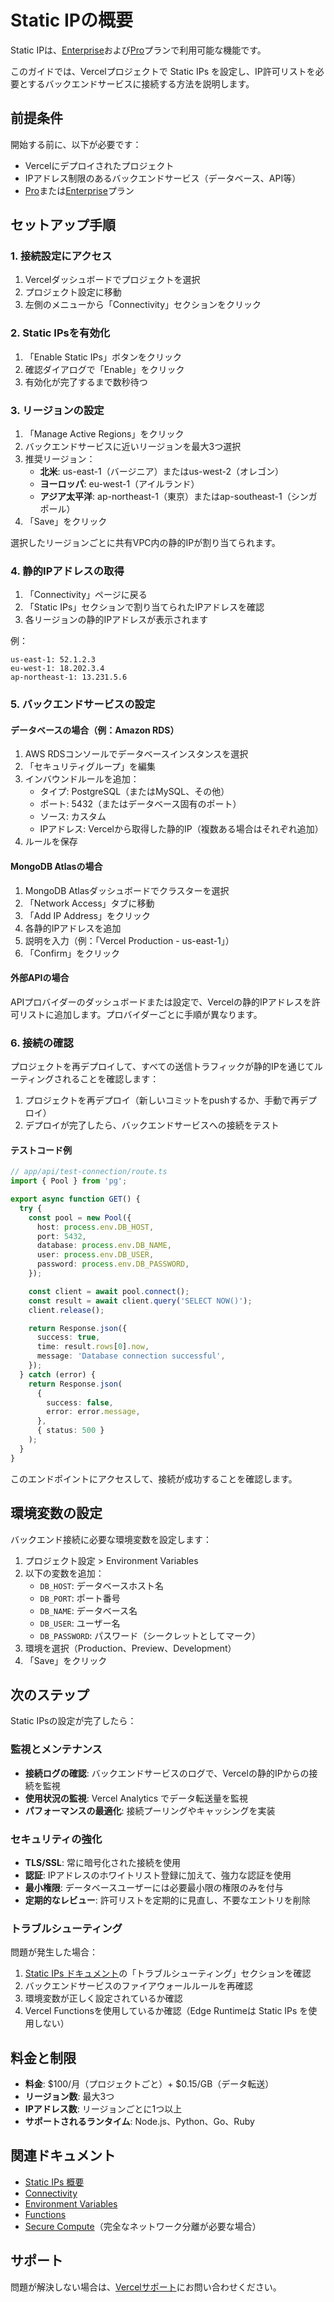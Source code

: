 # Static IPの概要

Static IPは、[Enterprise](/docs/plans/enterprise)および[Pro](/docs/plans/pro-plan)プランで利用可能な機能です。

このガイドでは、Vercelプロジェクトで Static IPs を設定し、IP許可リストを必要とするバックエンドサービスに接続する方法を説明します。

## 前提条件

開始する前に、以下が必要です：

- Vercelにデプロイされたプロジェクト
- IPアドレス制限のあるバックエンドサービス（データベース、API等）
- [Pro](/docs/plans/pro-plan)または[Enterprise](/docs/plans/enterprise)プラン

## セットアップ手順

### 1. 接続設定にアクセス

1. Vercelダッシュボードでプロジェクトを選択
2. プロジェクト設定に移動
3. 左側のメニューから「Connectivity」セクションをクリック

### 2. Static IPsを有効化

1. 「Enable Static IPs」ボタンをクリック
2. 確認ダイアログで「Enable」をクリック
3. 有効化が完了するまで数秒待つ

### 3. リージョンの設定

1. 「Manage Active Regions」をクリック
2. バックエンドサービスに近いリージョンを最大3つ選択
3. 推奨リージョン：
   - **北米**: us-east-1（バージニア）またはus-west-2（オレゴン）
   - **ヨーロッパ**: eu-west-1（アイルランド）
   - **アジア太平洋**: ap-northeast-1（東京）またはap-southeast-1（シンガポール）
4. 「Save」をクリック

選択したリージョンごとに共有VPC内の静的IPが割り当てられます。

### 4. 静的IPアドレスの取得

1. 「Connectivity」ページに戻る
2. 「Static IPs」セクションで割り当てられたIPアドレスを確認
3. 各リージョンの静的IPアドレスが表示されます

例：
```
us-east-1: 52.1.2.3
eu-west-1: 18.202.3.4
ap-northeast-1: 13.231.5.6
```

### 5. バックエンドサービスの設定

#### データベースの場合（例：Amazon RDS）

1. AWS RDSコンソールでデータベースインスタンスを選択
2. 「セキュリティグループ」を編集
3. インバウンドルールを追加：
   - タイプ: PostgreSQL（またはMySQL、その他）
   - ポート: 5432（またはデータベース固有のポート）
   - ソース: カスタム
   - IPアドレス: Vercelから取得した静的IP（複数ある場合はそれぞれ追加）
4. ルールを保存

#### MongoDB Atlasの場合

1. MongoDB Atlasダッシュボードでクラスターを選択
2. 「Network Access」タブに移動
3. 「Add IP Address」をクリック
4. 各静的IPアドレスを追加
5. 説明を入力（例：「Vercel Production - us-east-1」）
6. 「Confirm」をクリック

#### 外部APIの場合

APIプロバイダーのダッシュボードまたは設定で、Vercelの静的IPアドレスを許可リストに追加します。プロバイダーごとに手順が異なります。

### 6. 接続の確認

プロジェクトを再デプロイして、すべての送信トラフィックが静的IPを通じてルーティングされることを確認します：

1. プロジェクトを再デプロイ（新しいコミットをpushするか、手動で再デプロイ）
2. デプロイが完了したら、バックエンドサービスへの接続をテスト

#### テストコード例

```typescript
// app/api/test-connection/route.ts
import { Pool } from 'pg';

export async function GET() {
  try {
    const pool = new Pool({
      host: process.env.DB_HOST,
      port: 5432,
      database: process.env.DB_NAME,
      user: process.env.DB_USER,
      password: process.env.DB_PASSWORD,
    });

    const client = await pool.connect();
    const result = await client.query('SELECT NOW()');
    client.release();

    return Response.json({
      success: true,
      time: result.rows[0].now,
      message: 'Database connection successful',
    });
  } catch (error) {
    return Response.json(
      {
        success: false,
        error: error.message,
      },
      { status: 500 }
    );
  }
}
```

このエンドポイントにアクセスして、接続が成功することを確認します。

## 環境変数の設定

バックエンド接続に必要な環境変数を設定します：

1. プロジェクト設定 > Environment Variables
2. 以下の変数を追加：
   - `DB_HOST`: データベースホスト名
   - `DB_PORT`: ポート番号
   - `DB_NAME`: データベース名
   - `DB_USER`: ユーザー名
   - `DB_PASSWORD`: パスワード（シークレットとしてマーク）
3. 環境を選択（Production、Preview、Development）
4. 「Save」をクリック

## 次のステップ

Static IPsの設定が完了したら：

### 監視とメンテナンス

- **接続ログの確認**: バックエンドサービスのログで、Vercelの静的IPからの接続を監視
- **使用状況の監視**: Vercel Analytics でデータ転送量を監視
- **パフォーマンスの最適化**: 接続プーリングやキャッシングを実装

### セキュリティの強化

- **TLS/SSL**: 常に暗号化された接続を使用
- **認証**: IPアドレスのホワイトリスト登録に加えて、強力な認証を使用
- **最小権限**: データベースユーザーには必要最小限の権限のみを付与
- **定期的なレビュー**: 許可リストを定期的に見直し、不要なエントリを削除

### トラブルシューティング

問題が発生した場合：

1. [Static IPs ドキュメント](/docs/connectivity/static-ips)の「トラブルシューティング」セクションを確認
2. バックエンドサービスのファイアウォールルールを再確認
3. 環境変数が正しく設定されているか確認
4. Vercel Functionsを使用しているか確認（Edge Runtimeは Static IPs を使用しない）

## 料金と制限

- **料金**: $100/月（プロジェクトごと）+ $0.15/GB（データ転送）
- **リージョン数**: 最大3つ
- **IPアドレス数**: リージョンごとに1つ以上
- **サポートされるランタイム**: Node.js、Python、Go、Ruby

## 関連ドキュメント

- [Static IPs 概要](/docs/connectivity/static-ips)
- [Connectivity](/docs/connectivity)
- [Environment Variables](/docs/projects/environment-variables)
- [Functions](/docs/functions)
- [Secure Compute](/docs/connectivity/secure-compute)（完全なネットワーク分離が必要な場合）

## サポート

問題が解決しない場合は、[Vercelサポート](https://vercel.com/support)にお問い合わせください。
